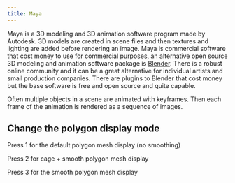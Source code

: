 ```yaml
---
title: Maya
---
```


Maya is a 3D modeling and 3D animation software program made by Autodesk. 3D models are created in scene files and then textures and lighting are added before rendering an image. Maya is commercial software that cost money to use for commercial purposes, an alternative open source 3D modeling and animation software package is [Blender](blender.md). There is a robust online community and it can be a great alternative for individual artists and small production companies. There are plugins to Blender that cost money but the base software is free and open source and quite capable.

Often multiple objects in a scene are animated with keyframes. Then each frame of the animation is rendered as a sequence of images.

## Change the polygon display mode

Press 1 for the default polygon mesh display (no smoothing)

Press 2 for cage + smooth polygon mesh display

Press 3 for the smooth polygon mesh display
